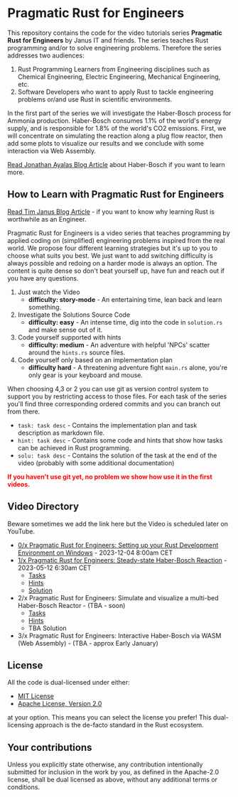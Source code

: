 # Pragmatic Rust for Engineers

This repository contains the code for the video tutorials series **Pragmatic Rust for Engineers** by Janus IT and friends. The series teaches
Rust programming and/or to solve engineering problems. Therefore the series addresses two audiences:

1. Rust Programming Learners from Engineering disciplines such as Chemical Engineering, Electric Engineering, Mechanical Engineering, etc.
2. Software Developers who want to apply Rust to tackle engineering problems or/and use Rust in scientific environments.

In the first part of the series we will investigate the Haber-Bosch process for Ammonia production. Haber-Bosch consumes 1.1% of the world's energy supply, and is responsible for 1.8% of the world's CO2 emissions. First, we will concentrate on simulating the reaction along a plug flow reactor, then add some plots to visualize our results and we conclude with some interaction via Web Assembly.

[Read Jonathan Ayalas Blog Article](https://janus.rs/en/2023/12/the-haber-bosch-process-revolutionizing-agriculture-and-industry/) about Haber-Bosch if you want to learn more.

## How to Learn with Pragmatic Rust for Engineers

[Read Tim Janus Blog Article](https://janus.rs/en/2023/12/why-learning-rust-is-worthwhile-for-engineers/) - if you want to know why learning Rust is worthwhile as an Engineer.

Pragmatic Rust for Engineers is a video series that teaches programming by applied coding on (simplified) engineering problems inspired from the real world. We propose four different learning strategies but it's up to you to choose what suits you best. We just want to add switching difficulty is always possible and redoing on a harder mode is always an option. The content is quite dense so don't beat yourself up, have fun and reach out if you have any questions.

1. Just watch the Video
    - **difficulty: story-mode** - An entertaining time, lean back and learn something.
2. Investigate the Solutions Source Code 
    - **difficulty: easy** - An intense time, dig into the code in `solution.rs` and make sense out of it.
3. Code yourself supported with hints
    - **difficulty: medium** - An adventure with helpful 'NPCs' scatter around the `hints.rs` source files. 
4. Code yourself only based on an implementation plan 
    - **difficulty hard** - A threatening adventure fight `main.rs` alone, you're only gear is your keyboard and mouse.

When choosing 4,3 or 2 you can use git as version control system to support you by restricting access to those files. For each task of the series you'll find three corresponding ordered commits and you can branch out from there.

- `task: task desc` - Contains the implementation plan and task description as markdown file.
- `hint: task desc` - Contains some code and hints that show how tasks can be achieved in Rust programming.
- `solu: task desc` - Contains the solution of the task at the end of the video (probably with some additional documentation)

**<font color="red">If you haven't use git yet, no problem we show how use it in the first videos.</font>**

## Video Directory

Beware sometimes we add the link here but the Video is scheduled later on YouTube.

- [0/x Pragmatic Rust for Engineers: Setting up your Rust Development Environment on Windows](https://www.youtube.com/watch?v=9DU2oglBj54) - 2023-12-04 8:00am CET
- [1/x Pragmatic Rust for Engineers: Steady-state Haber-Bosch Reaction](https://www.youtube.com/watch?v=_phBAnY8vkM) - 2023-05-12 6:30am CET
  - [Tasks](haber_bosch/tasks.md)
  - [Hints](haber_bosch/src/hints.rs)
  - [Solution](haber_bosch/src/solution.rs)
- 2/x Pragmatic Rust for Engineers: Simulate and visualize a multi-bed Haber-Bosch Reactor - (TBA - soon)
  -  [Tasks](haber_bosch/v2_tasks.md)
  -  [Hints](haber_bosch/src/v2_hints.rs)
  -  TBA Solution
- 3/x Pragmatic Rust for Engineers: Interactive Haber-Bosch via WASM (Web Assembly) - (TBA - approx Early January)

## License

All the code is dual-licensed under either:

- [MIT License](./LICENSE-MIT)
- [Apache License, Version 2.0](./LICENSE-APACHE)

at your option. This means you can select the license you prefer! This dual-licensing approach is the de-facto standard in the Rust ecosystem.

## Your contributions

Unless you explicitly state otherwise, any contribution intentionally submitted for inclusion in the work by you, as defined in the Apache-2.0 license, shall be dual licensed as above, without any additional terms or conditions.